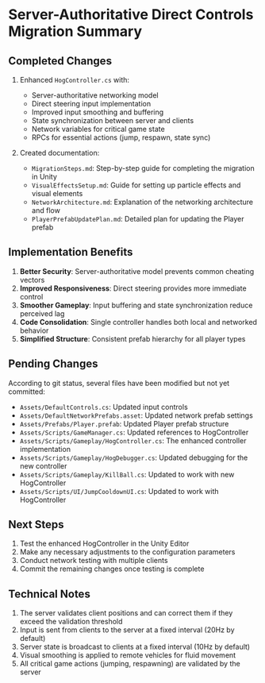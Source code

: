 # Server-Authoritative Direct Controls Migration Summary

## Completed Changes
1. Enhanced `HogController.cs` with:
   - Server-authoritative networking model
   - Direct steering input implementation
   - Improved input smoothing and buffering
   - State synchronization between server and clients
   - Network variables for critical game state
   - RPCs for essential actions (jump, respawn, state sync)

2. Created documentation:
   - `MigrationSteps.md`: Step-by-step guide for completing the migration in Unity
   - `VisualEffectsSetup.md`: Guide for setting up particle effects and visual elements
   - `NetworkArchitecture.md`: Explanation of the networking architecture and flow
   - `PlayerPrefabUpdatePlan.md`: Detailed plan for updating the Player prefab

## Implementation Benefits
1. **Better Security**: Server-authoritative model prevents common cheating vectors
2. **Improved Responsiveness**: Direct steering provides more immediate control
3. **Smoother Gameplay**: Input buffering and state synchronization reduce perceived lag
4. **Code Consolidation**: Single controller handles both local and networked behavior
5. **Simplified Structure**: Consistent prefab hierarchy for all player types

## Pending Changes
According to git status, several files have been modified but not yet committed:
- `Assets/DefaultControls.cs`: Updated input controls
- `Assets/DefaultNetworkPrefabs.asset`: Updated network prefab settings
- `Assets/Prefabs/Player.prefab`: Updated Player prefab structure
- `Assets/Scripts/GameManager.cs`: Updated references to HogController
- `Assets/Scripts/Gameplay/HogController.cs`: The enhanced controller implementation
- `Assets/Scripts/Gameplay/HogDebugger.cs`: Updated debugging for the new controller
- `Assets/Scripts/Gameplay/KillBall.cs`: Updated to work with new HogController
- `Assets/Scripts/UI/JumpCooldownUI.cs`: Updated to work with HogController

## Next Steps
1. Test the enhanced HogController in the Unity Editor
2. Make any necessary adjustments to the configuration parameters
3. Conduct network testing with multiple clients
4. Commit the remaining changes once testing is complete

## Technical Notes
1. The server validates client positions and can correct them if they exceed the validation threshold
2. Input is sent from clients to the server at a fixed interval (20Hz by default)
3. Server state is broadcast to clients at a fixed interval (10Hz by default)
4. Visual smoothing is applied to remote vehicles for fluid movement
5. All critical game actions (jumping, respawning) are validated by the server 